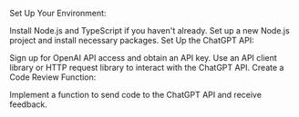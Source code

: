 Set Up Your Environment:

Install Node.js and TypeScript if you haven't already.
Set up a new Node.js project and install necessary packages.
Set Up the ChatGPT API:

Sign up for OpenAI API access and obtain an API key.
Use an API client library or HTTP request library to interact with the ChatGPT API.
Create a Code Review Function:

Implement a function to send code to the ChatGPT API and receive feedback.
